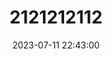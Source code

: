 ---
title: 2121212112
date: 2023-07-11 22:43:00
tags: []
index_img: ../banner_images/banne_photo.png
---